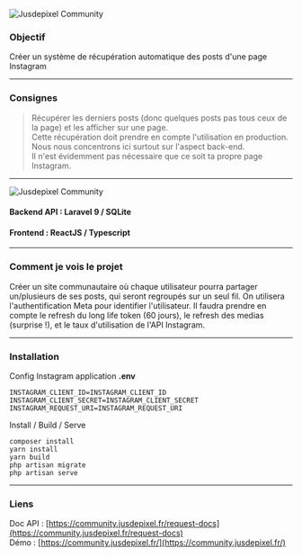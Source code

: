 ![Jusdepixel Community](https://community.jusdepixel.fr/logo.png)  

### Objectif
Créer un système de récupération automatique des posts d'une page Instagram

***
### Consignes
> Récupérer les derniers posts (donc quelques posts pas tous ceux de la page) et les afficher sur une page.  
> Cette récupération doit prendre en compte l'utilisation en production.  
> Nous nous concentrons ici surtout sur l'aspect back-end.  
> Il n'est évidemment pas nécessaire que ce soit ta propre page Instagram.

***
![Jusdepixel Community](https://img.shields.io/badge/coverage-88%25-yellowgreen)
#### Backend API : Laravel 9 / SQLite
#### Frontend : ReactJS / Typescript

***
### Comment je vois le projet
Créer un site communautaire où chaque utilisateur pourra partager un/plusieurs de ses posts, qui seront regroupés sur un seul fil.
On utilisera l'authentification Meta pour identifier l'utilisateur. Il faudra prendre en compte le refresh du long life token (60 jours), le refresh des medias (surprise !), et le taux d'utilisation de l'API Instagram.

***
### Installation
Config Instagram application <strong>.env</strong>
```
INSTAGRAM_CLIENT_ID=INSTAGRAM_CLIENT_ID
INSTAGRAM_CLIENT_SECRET=INSTAGRAM_CLIENT_SECRET
INSTAGRAM_REQUEST_URI=INSTAGRAM_REQUEST_URI
```
Install / Build / Serve
```
composer install
yarn install
yarn build
php artisan migrate
php artisan serve
```

***
### Liens 
Doc API : [https://community.jusdepixel.fr/request-docs](https://community.jusdepixel.fr/request-docs)  
Démo : [https://community.jusdepixel.fr/](https://community.jusdepixel.fr/) 
